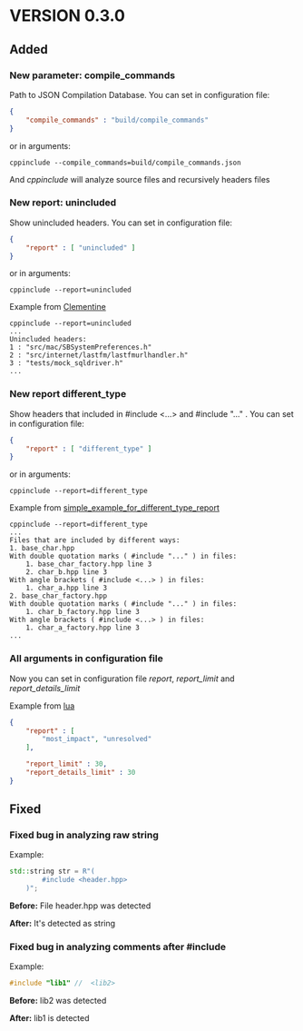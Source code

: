 # VERSION 0.3.0

## Added

### New parameter: compile_commands

Path to JSON Compilation Database. You can set in configuration file:

```json
{
    "compile_commands" : "build/compile_commands"
}
```

or in arguments:

`cppinclude --compile_commands=build/compile_commands.json`

And *cppinclude* will analyze source files and recursively headers files

### New report: unincluded

Show unincluded headers. You can set in configuration file:

```json
{
    "report" : [ "unincluded" ]
}
```

or in arguments:

`cppinclude --report=unincluded`

Example from [Clementine](docs/examples/clementine)

```
cppinclude --report=unincluded
...
Unincluded headers:
1 : "src/mac/SBSystemPreferences.h"
2 : "src/internet/lastfm/lastfmurlhandler.h"
3 : "tests/mock_sqldriver.h"
...
```

### New report different_type

Show headers that included in #include <...> and #include "..." .
You can set in configuration file:

```json
{
    "report" : [ "different_type" ]
}
```

or in arguments:

`cppinclude --report=different_type`

Example from [simple_example_for_different_type_report](docs/examples/simple_example_for_different_type_report)

```
cppinclude --report=different_type
...
Files that are included by different ways:
1. base_char.hpp
With double quotation marks ( #include "..." ) in files:
    1. base_char_factory.hpp line 3
    2. char_b.hpp line 3
With angle brackets ( #include <...> ) in files:
    1. char_a.hpp line 3
2. base_char_factory.hpp
With double quotation marks ( #include "..." ) in files:
    1. char_b_factory.hpp line 3
With angle brackets ( #include <...> ) in files:
    1. char_a_factory.hpp line 3
...
```

### All arguments in configuration file

Now you can set in configuration file *report*, *report_limit*
and *report_details_limit*

Example from [lua](docs/examples/lua)

```json
{
    "report" : [
        "most_impact", "unresolved"
    ],

    "report_limit" : 30,
    "report_details_limit" : 30
}
```

## Fixed

### Fixed bug in analyzing raw string

Example:

```c++
std::string str = R"(
        #include <header.hpp>
    )";

```

**Before:** File header.hpp was detected

**After:** It's detected as string

### Fixed bug in analyzing comments after #include

Example:

```c++
#include "lib1" //  <lib2>

```

**Before:** lib2 was detected

**After:** lib1 is detected

